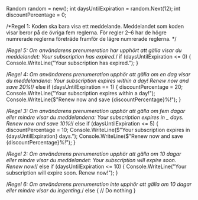 Random random = new();
int daysUntilExpiration = random.Next(12);
int discountPercentage = 0;

/*Regel 1: Koden ska bara visa ett meddelande.
Meddelandet som koden visar beror på de övriga fem reglerna. För regler 2–6 har de högre numrerade reglerna företräde framför de lägre numrerade reglerna.
*/

/*Regel 5: Om användarens prenumeration har upphört att gälla visar du meddelandet:
Your subscription has expired.*/
if (daysUntilExpiration <= 0)
{
    Console.WriteLine("Your subscription has expired.");
}

/*Regel 4: Om användarens prenumeration upphör att gälla om en dag visar du meddelandena:
Your subscription expires within a day!
Renew now and save 20%!*/
else if (daysUntilExpiration == 1)
{
    discountPercentage = 20;
    Console.WriteLine("Your subscription expires within a day!");
    Console.WriteLine($"Renew now and save {discountPercentage}%!");
}

/*Regel 3: Om användarens prenumeration upphör att gälla om fem dagar eller mindre visar du meddelandena:
Your subscription expires in _ days.
Renew now and save 10%!*/
else if (daysUntilExpiration <= 5)
{
    discountPercentage = 10;
    Console.WriteLine($"Your subscription expires in {daysUntilExpiration} days.");
    Console.WriteLine($"Renew now and save {discountPercentage}%!");
}

/*Regel 2: Om användarens prenumeration upphör att gälla om 10 dagar eller mindre visar du meddelandet:
Your subscription will expire soon. Renew now!*/
else if (daysUntilExpiration <= 10)
{
    Console.WriteLine("Your subscription will expire soon. Renew now!");
}

/*Regel 6: Om användarens prenumeration inte upphör att gälla om 10 dagar eller mindre visar du ingenting.*/
else
{
    // Do nothing
}